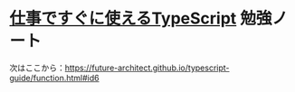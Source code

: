 # [仕事ですぐに使えるTypeScript](https://future-architect.github.io/typescript-guide/index.html) 勉強ノート

次はここから：https://future-architect.github.io/typescript-guide/function.html#id6